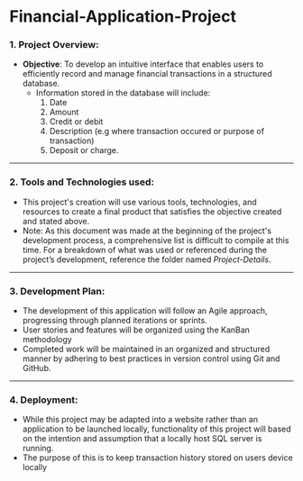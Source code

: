 # Financial-Application-Project

### 1. Project Overview:
- **Objective**: To develop an intuitive interface that enables users to efficiently record and manage financial transactions in a structured database.
  - Information stored in the database will include:
    1. Date
    2. Amount
    3. Credit or debit
    4. Description (e.g where transaction occured or purpose of transaction)
    5. Deposit or charge.
---
### 2. Tools and Technologies used:
- This project's creation will use various tools, technologies, and resources to create a final product that satisfies the objective created and stated above.
- Note: As this document was made at the beginning of the project's development process, a comprehensive list is difficult to compile at this time. For a breakdown of what was used or referenced during the project’s development, reference the folder named *Project-Details*.
---
### 3. Development Plan:
- The development of this application will follow an Agile approach, progressing through planned iterations or sprints.
- User stories and features will be organized using the KanBan methodology
- Completed work will be maintained in an organized and structured manner by adhering to best practices in version control using Git and GitHub.
---
### 4. Deployment:
- While this project may be adapted into a website rather than an application to be launched locally, functionality of this project will based on the intention and assumption that a locally host SQL server is running.
- The purpose of this is to keep transaction history stored on users device locally
